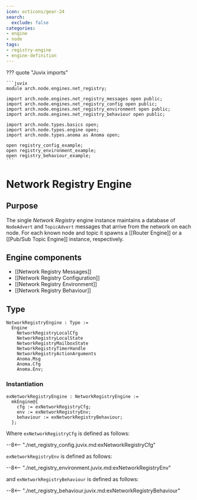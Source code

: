 ```yaml
---
icon: octicons/gear-24
search:
  exclude: false
categories:
- engine
- node
tags:
- registry-engine
- engine-definition
---
```


??? quote "Juvix imports"

    ```juvix
    module arch.node.engines.net_registry;

    import arch.node.engines.net_registry_messages open public;
    import arch.node.engines.net_registry_config open public;
    import arch.node.engines.net_registry_environment open public;
    import arch.node.engines.net_registry_behaviour open public;

    import arch.node.types.basics open;
    import arch.node.types.engine open;
    import arch.node.types.anoma as Anoma open;

    open registry_config_example;
    open registry_environment_example;
    open registry_behaviour_example;
    ```

# Network Registry Engine

## Purpose

<!-- --8<-- [start:purpose] -->
The single *Network Registry* engine instance
maintains a database of `NodeAdvert` and `TopicAdvert` messages
that arrive from the network on each node.
For each known node and topic it spawns a [[Router Engine]]
or a [[Pub/Sub Topic Engine]] instance, respectively.
<!-- --8<-- [end:purpose] -->

## Engine components

- [[Network Registry Messages]]
- [[Network Registry Configuration]]
- [[Network Registry Environment]]
- [[Network Registry Behaviour]]

## Type

<!-- --8<-- [start:NetworkRegistryEngine] -->
```juvix
NetworkRegistryEngine : Type :=
  Engine
    NetworkRegistryLocalCfg
    NetworkRegistryLocalState
    NetworkRegistryMailboxState
    NetworkRegistryTimerHandle
    NetworkRegistryActionArguments
    Anoma.Msg
    Anoma.Cfg
    Anoma.Env;
```
<!-- --8<-- [end:NetworkRegistryEngine] -->

### Instantiation

<!-- --8<-- [start:exNetworkRegistryEngine] -->
```juvix
exNetworkRegistryEngine : NetworkRegistryEngine :=
  mkEngine@{
    cfg := exNetworkRegistryCfg;
    env := exNetworkRegistryEnv;
    behaviour := exNetworkRegistryBehaviour;
  };
```
<!-- --8<-- [end:exNetworkRegistryEngine] -->

Where `exNetworkRegistryCfg` is defined as follows:

--8<-- "./net_registry_config.juvix.md:exNetworkRegistryCfg"

`exNetworkRegistryEnv` is defined as follows:

--8<-- "./net_registry_environment.juvix.md:exNetworkRegistryEnv"

and `exNetworkRegistryBehaviour` is defined as follows:

--8<-- "./net_registry_behaviour.juvix.md:exNetworkRegistryBehaviour"
